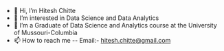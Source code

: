 - 👋 Hi, I’m Hitesh Chitte
- 👀 I’m interested in Data Science and Data Analytics 
- 🌱 I’m a Graduate of Data Science and Analytics course at the University of Mussouri-Columbia  
- 📫 How to reach me -- Email:- hitesh.chitte@gmail.com

<!---
Hiteshchitte/Hiteshchitte is a ✨ special ✨ repository because its `README.md` (this file) appears on your GitHub profile.
You can click the Preview link to take a look at your changes.
--->
